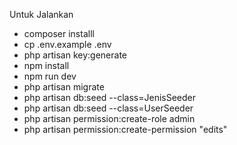 Untuk Jalankan
- composer installl
- cp .env.example .env
- php artisan key:generate
- npm install
- npm run dev
- php artisan migrate
- php artisan db:seed --class=JenisSeeder
- php artisan db:seed --class=UserSeeder
- php artisan permission:create-role admin
- php artisan permission:create-permission "edits"
  
